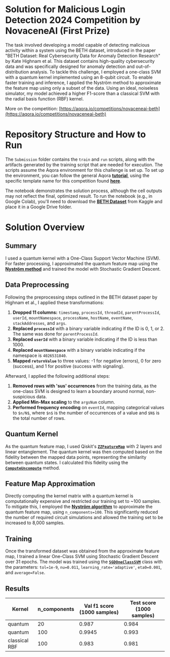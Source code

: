 # Solution for Malicious Login Detection 2024 Competition by NovaceneAI (First Prize)

The task involved developing a model capable of detecting malicious activity within a system using the BETH dataset, introduced in the paper "BETH Dataset: Real Cybersecurity Data for Anomaly Detection Research" by Kate Highnam et al. This dataset contains high-quality cybersecurity data and was specifically designed for anomaly detection and out-of-distribution analysis. To tackle this challenge, I employed a one-class SVM with a quantum kernel implemented using an 8-qubit circuit. To enable faster training and inference, I applied the Nyström method to approximate the feature map using only a subset of the data. Using an ideal, noiseless simulator, my model achieved a higher F1-score than a classical SVM with the radial basis function (RBF) kernel.

More on the competition: [https://aqora.io/competitions/novaceneai-beth](https://aqora.io/competitions/novaceneai-beth)

# Repository Structure and How to Run

The `Submission` folder contains the `train` and `run` scripts, along with the artifacts generated by the training script that are needed for execution. The scripts assume the Aqora environment for this challenge is set up. To set up the environment, you can follow the general Aqora **[tutorial](https://aqora.io/competitions/h2-groundstate-energy/data)**, using the specific template name for this competition found **[here](https://aqora.io/competitions/novaceneai-beth/data)**.

The notebook demonstrates the solution process, although the cell outputs may not reflect the final, optimized result. To run the notebook (e.g., in Google Colab), you'll need to download the **[BETH Dataset](https://www.kaggle.com/datasets/katehighnam/beth-dataset/code)** from Kaggle and place it in a Google Drive folder.

# Solution Overview

## Summary

I used a quantum kernel with a One-Class Support Vector Machine (SVM). For faster processing, I approximated the quantum feature map using the **[Nyström method](https://scikit-learn.org/stable/modules/generated/sklearn.kernel_approximation.Nystroem.html)** and trained the model with Stochastic Gradient Descent.

## Data Preprocessing

Following the preprocessing steps outlined in the BETH dataset paper by Highnam et al., I applied these transformations:

1.  **Dropped 11 columns:** `timestamp`, `processId`, `threadId`, `parentProcessId`, `userId`, `mountNamespace`, `processName`, `hostName`, `eventName`, `stackAddresses`, and `args`.
2.  **Replaced `processId`** with a binary variable indicating if the ID is 0, 1, or 2. The same was done for `parentProcessId`.
3.  **Replaced `userId`** with a binary variable indicating if the ID is less than 1000.
4.  **Replaced `mountNamespace`** with a binary variable indicating if the namespace is `4026531840`.
5.  **Mapped `returnValue`** to three values: -1 for negative (errors), 0 for zero (success), and 1 for positive (success with signaling).

Afterward, I applied the following additional steps:

1.  **Removed rows with 'sus' occurrences** from the training data, as the one-class SVM is designed to learn a boundary around normal, non-suspicious data.
2.  **Applied Min-Max scaling** to the `argsNum` column.
3.  **Performed frequency encoding** on `eventId`, mapping categorical values to `$n/N$`, where `$n$` is the number of occurrences of a value and `$N$` is the total number of rows.

## Quantum Kernel

As the quantum feature map, I used Qiskit's **[`ZZFeatureMap`](https://www.google.com/search?q=%5Bhttps://docs.quantum.ibm.com/api/qiskit/qiskit.circuit.library.ZZFeatureMap%5D(https://docs.quantum.ibm.com/api/qiskit/qiskit.circuit.library.ZZFeatureMap))** with 2 layers and linear entanglement. The quantum kernel was then computed based on the fidelity between the mapped data points, representing the similarity between quantum states. I calculated this fidelity using the **[`ComputeUncompute`](https://www.google.com/search?q=%5Bhttps://docs.quantum.ibm.com/api/qiskit/qiskit.algorithms.state_fidelities.ComputeUncompute%5D(https://docs.quantum.ibm.com/api/qiskit/qiskit.algorithms.state_fidelities.ComputeUncompute))** method.

## Feature Map Approximation

Directly computing the kernel matrix with a quantum kernel is computationally expensive and restricted our training set to ~100 samples. To mitigate this, I employed the **[Nyström algorithm](https://scikit-learn.org/stable/modules/generated/sklearn.kernel_approximation.Nystroem.html)** to approximate the quantum feature map, using `n_components=100`. This significantly reduced the number of required circuit simulations and allowed the training set to be increased to 8,000 samples.

## Training

Once the transformed dataset was obtained from the approximate feature map, I trained a linear One-Class SVM using Stochastic Gradient Descent over 31 epochs. The model was trained using the **[`SGDOneClassSVM`](https://www.google.com/search?q=%5Bhttps://scikit-learn.org/dev/modules/generated/sklearn.linear_model.SGDOneClassSVM.html%5D(https://scikit-learn.org/dev/modules/generated/sklearn.linear_model.SGDOneClassSVM.html))** class with the parameters: `tol=1e-9`, `nu=0.011`, `learning_rate='adaptive'`, `eta0=0.001`, and `average=False`.

## Results

| Kernel | n_components | Val f1 score (1000 samples) | Test score (1000 samples) 
|---------------------|-----|---------------------|----------------------|
| quantum        | 20   | 0.987        | 0.984                   | 
| quantum          | 100   | 0.9945                | 0.993                   | 
| classical RBF     | 100   | 0.983                 | 0.981                  |
